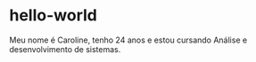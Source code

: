 # hello-world
Meu nome é Caroline, tenho 24 anos e estou cursando Análise e desenvolvimento de sistemas.
